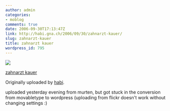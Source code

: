 ```yaml
---
author: admin
categories:
- moblog
comments: true
date: 2006-09-30T17:13:47Z
link: http://habi.gna.ch/2006/09/30/zahnarzt-kauer/
slug: zahnarzt-kauer
title: zahnarzt kauer
wordpress_id: 795
---
```


[![](http://static.flickr.com/85/256478665_c0ef613b99_m.jpg)](http://www.flickr.com/photos/habi/256478665/)
   

 
  [zahnarzt kauer](http://www.flickr.com/photos/habi/256478665/)
    

  Originally uploaded by [habi](http://www.flickr.com/people/habi/).
 



uploaded yesterday evening from murten, but got stuck in the conversion from movabletype to wordpress (uploading from flickr doesn't work without changing settings :)
  

